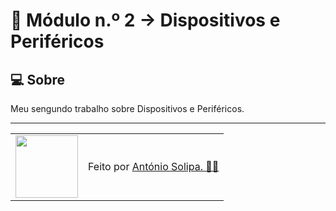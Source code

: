 # 🚀 Módulo n.º 2 -> Dispositivos e Periféricos

## 💻 Sobre

Meu sengundo trabalho sobre Dispositivos e Periféricos.

---

<table>
  <tr>
    <td>
      <img src="https://github.com/asolipa0.png" width="100px" />
    </td>
    <td>
      Feito por <a href="https://github.com/asolipa0">António Solipa. 🙋‍♂️</a>
    </td>
  </tr>
</table>